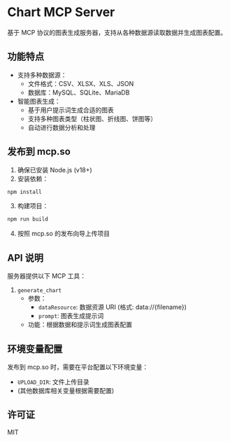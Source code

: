 # Chart MCP Server

基于 MCP 协议的图表生成服务器，支持从各种数据源读取数据并生成图表配置。

## 功能特点

- 支持多种数据源：
  - 文件格式：CSV、XLSX、XLS、JSON
  - 数据库：MySQL、SQLite、MariaDB
- 智能图表生成：
  - 基于用户提示词生成合适的图表
  - 支持多种图表类型（柱状图、折线图、饼图等）
  - 自动进行数据分析和处理

## 发布到 mcp.so

1. 确保已安装 Node.js (v18+)
2. 安装依赖：

```bash
npm install
```

3. 构建项目：

```bash
npm run build
```

4. 按照 mcp.so 的发布向导上传项目

## API 说明

服务器提供以下 MCP 工具：

1. `generate_chart`
   - 参数：
     - `dataResource`: 数据资源 URI (格式: data://{filename})
     - `prompt`: 图表生成提示词
   - 功能：根据数据和提示词生成图表配置

## 环境变量配置

发布到 mcp.so 时，需要在平台配置以下环境变量：

- `UPLOAD_DIR`: 文件上传目录
- (其他数据库相关变量根据需要配置)

## 许可证

MIT
